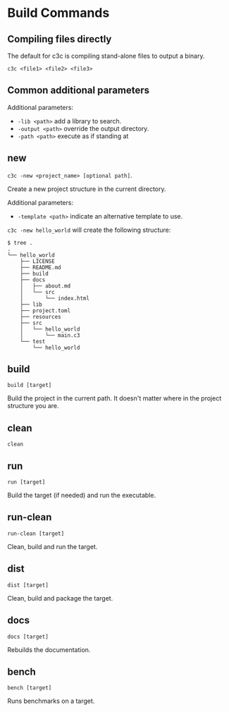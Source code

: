 # Build Commands

## Compiling files directly

The default for c3c is compiling stand-alone files to output a binary.

`c3c <file1> <file2> <file3>`

## Common additional parameters

Additional parameters:
- `-lib <path>` add a library to search.
- `-output <path>` override the output directory.
- `-path <path>` execute as if standing at <path>
    
## new

`c3c -new <project_name> [optional path]`.

Create a new project structure in the current directory.

Additional parameters:
- `-template <path>` indicate an alternative template to use.

`c3c -new hello_world` will create the following structure:

```
$ tree .
.
└── hello_world
    ├── LICENSE
    ├── README.md
    ├── build
    ├── docs
    │   ├── about.md
    │   └── src
    │       └── index.html
    ├── lib
    ├── project.toml
    ├── resources
    ├── src
    │   └── hello_world
    │       └── main.c3
    └── test
        └── hello_world
```
## build

`build [target]`

Build the project in the current path. It doesn't matter where in the project structure you are.

## clean

`clean`

## run

`run [target]`

Build the target (if needed) and run the executable.

## run-clean

`run-clean [target]`

Clean, build and run the target.

## dist

`dist [target]`

Clean, build and package the target.

## docs

`docs [target]`

Rebuilds the documentation.

## bench

`bench [target]`

Runs benchmarks on a target.